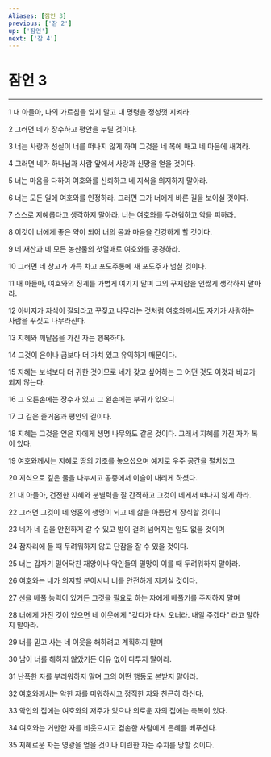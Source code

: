 ```yaml
---
Aliases: [잠언 3]
previous: ['잠 2']
up: ['잠언']
next: ['잠 4']
---
```

# 잠언 3

***


1 내 아들아, 나의 가르침을 잊지 말고 내 명령을 정성껏 지켜라. 

2 그러면 네가 장수하고 평안을 누릴 것이다. 

3 너는 사랑과 성실이 너를 떠나지 않게 하며 그것을 네 목에 매고 네 마음에 새겨라. 

4 그러면 네가 하나님과 사람 앞에서 사랑과 신망을 얻을 것이다. 

5 너는 마음을 다하여 여호와를 신뢰하고 네 지식을 의지하지 말아라. 

6 너는 모든 일에 여호와를 인정하라. 그러면 그가 너에게 바른 길을 보이실 것이다. 

7 스스로 지혜롭다고 생각하지 말아라. 너는 여호와를 두려워하고 악을 피하라. 

8 이것이 너에게 좋은 약이 되어 너의 몸과 마음을 건강하게 할 것이다. 

9 네 재산과 네 모든 농산물의 첫열매로 여호와를 공경하라. 

10 그러면 네 창고가 가득 차고 포도주통에 새 포도주가 넘칠 것이다. 

11 내 아들아, 여호와의 징계를 가볍게 여기지 말며 그의 꾸지람을 언짢게 생각하지 말아라. 

12 아버지가 자식이 잘되라고 꾸짖고 나무라는 것처럼 여호와께서도 자기가 사랑하는 사람을 꾸짖고 나무라신다. 

13 지혜와 깨달음을 가진 자는 행복하다. 

14 그것이 은이나 금보다 더 가치 있고 유익하기 때문이다. 

15 지혜는 보석보다 더 귀한 것이므로 네가 갖고 싶어하는 그 어떤 것도 이것과 비교가 되지 않는다. 

16 그 오른손에는 장수가 있고 그 왼손에는 부귀가 있으니 

17 그 길은 즐거움과 평안의 길이다. 

18 지혜는 그것을 얻은 자에게 생명 나무와도 같은 것이다. 그래서 지혜를 가진 자가 복이 있다. 

19 여호와께서는 지혜로 땅의 기초를 놓으셨으며 예지로 우주 공간을 펼치셨고 

20 지식으로 깊은 물을 나누시고 공중에서 이슬이 내리게 하셨다. 

21 내 아들아, 건전한 지혜와 분별력을 잘 간직하고 그것이 네게서 떠나지 않게 하라. 

22 그러면 그것이 네 영혼의 생명이 되고 네 삶을 아름답게 장식할 것이니 

23 네가 네 길을 안전하게 갈 수 있고 발이 걸려 넘어지는 일도 없을 것이며 

24 잠자리에 들 때 두려워하지 않고 단잠을 잘 수 있을 것이다. 

25 너는 갑자기 밀어닥친 재앙이나 악인들의 멸망이 이를 때 두려워하지 말아라. 

26 여호와는 네가 의지할 분이시니 너를 안전하게 지키실 것이다. 

27 선을 베풀 능력이 있거든 그것을 필요로 하는 자에게 베풀기를 주저하지 말며 

28 너에게 가진 것이 있으면 네 이웃에게 "갔다가 다시 오너라. 내일 주겠다" 라고 말하지 말아라. 

29 너를 믿고 사는 네 이웃을 해하려고 계획하지 말며 

30 남이 너를 해하지 않았거든 이유 없이 다투지 말아라. 

31 난폭한 자를 부러워하지 말며 그의 어떤 행동도 본받지 말아라. 

32 여호와께서는 악한 자를 미워하시고 정직한 자와 친근히 하신다. 

33 악인의 집에는 여호와의 저주가 있으나 의로운 자의 집에는 축복이 있다. 

34 여호와는 거만한 자를 비웃으시고 겸손한 사람에게 은혜를 베푸신다. 

35 지혜로운 자는 영광을 얻을 것이나 미련한 자는 수치를 당할 것이다.
